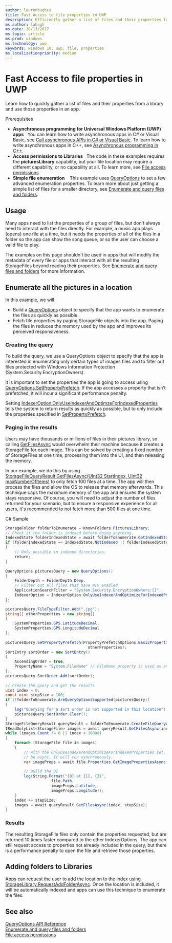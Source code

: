 ```yaml
---
author: laurenhughes
title: Fast Access to file properties in UWP
description: Efficiently gather a list of files and their properties from a library to use in a UWP app.
ms.author: lahugh
ms.date: 10/13/2017
ms.topic: article
ms.prod: windows
ms.technology: uwp
keywords: windows 10, uwp, file, properties
ms.localizationpriority: medium
---
```


# Fast Access to file properties in UWP 

Learn how to quickly gather a list of files and their properties from a library and use those properties in an app.  

Prerequisites 
- **Asynchronous programming for Universal Windows Platform (UWP) apps**     
You can learn how to write asynchronous apps in C# or Visual Basic, see [Call asynchronous APIs in C# or Visual Basic](https://docs.microsoft.com/windows/uwp/threading-async/call-asynchronous-apis-in-csharp-or-visual-basic). To learn how to write asynchronous apps in C++, see [Asynchronous programming in C++](https://docs.microsoft.com/windows/uwp/threading-async/asynchronous-programming-in-cpp-universal-windows-platform-apps). 
- **Access permissions to Libraries**  
The code in these examples requires the **picturesLibrary** capability, but your file location may require a different capability, or no capability at all. To learn more, see [File access permissions](https://docs.microsoft.com/windows/uwp/files/file-access-permissions). 
- **Simple file enumeration**   
This example uses [QueryOptions](https://docs.microsoft.com/uwp/api/Windows.Storage.Search.QueryOptions) to set a few advanced enumeration properties. To learn more about just getting a simple list of files for a smaller directory, see [Enumerate and query files and folders](https://docs.microsoft.com/windows/uwp/files/quickstart-listing-files-and-folders). 

## Usage  
Many apps need to list the properties of a group of files, but don't always need to interact with the files directly. For example, a music app plays (opens) one file at a time, but it needs the properties of all of the files in a folder so the app can show the song queue, or so the user can choose a valid file to play. 

The examples on this page shouldn't be used in apps that will modify the metadata of every file or apps that interact with all the resulting StorageFiles beyond reading their properties. See [Enumerate and query files and folders](https://docs.microsoft.com/windows/uwp/files/quickstart-listing-files-and-folders) for more information. 

## Enumerate all the pictures in a location 
In this example, we will
-  Build a [QueryOptions](https://docs.microsoft.com/uwp/api/Windows.Storage.Search.QueryOptions) object to specify that the app wants to enumerate the files as quickly as possible.
-  Fetch file properties by paging StorageFile objects into the app. Paging the files in reduces the memory used by the app and improves its perceived responsiveness.

### Creating the query 
To build the query, we use a QueryOptions object to specify that the app is interested in enumerating only certain types of images files and to filter out files protected with Windows Information Protection (System.Security.EncryptionOwners). 

It is important to set the properties the app is going to access using [QueryOptions.SetPropertyPrefetch](https://docs.microsoft.com/uwp/api/Windows.Storage.Search.QueryOptions#Windows_Storage_Search_QueryOptions_SetPropertyPrefetch_Windows_Storage_FileProperties_PropertyPrefetchOptions_Windows_Foundation_Collections_IIterable_System_String__). If the app accesses a property that isn’t prefetched, it will incur a significant performance penalty.

Setting [IndexerOption.OnlyUseIndexerAndOptimzeForIndexedProperties](https://docs.microsoft.com/uwp/api/Windows.Storage.Search.IndexerOption) tells the system to return results as quickly as possible, but to only include the properties specified in [SetPropertyPrefetch](https://docs.microsoft.com/uwp/api/Windows.Storage.Search.QueryOptions#Windows_Storage_Search_QueryOptions_SetPropertyPrefetch_Windows_Storage_FileProperties_PropertyPrefetchOptions_Windows_Foundation_Collections_IIterable_System_String__). 

### Paging in the results 
Users may have thousands or millions of files in their pictures library, so calling [GetFilesAsync](https://docs.microsoft.com/uwp/api/windows.storage.search.storagefilequeryresult#Windows_Storage_Search_StorageFileQueryResult_GetFilesAsync_System_UInt32_System_UInt32_) would overwhelm their machine because it creates a StorageFile for each image. This can be solved by creating a fixed number of StorageFiles at one time, processing them into the UI, and then releasing the memory. 

In our example, we do this by using [StorageFileQueryResult.GetFilesAsync(UInt32 StartIndex, UInt32 maxNumberOfItems)](https://docs.microsoft.com/uwp/api/windows.storage.search.storagefilequeryresult#Windows_Storage_Search_StorageFileQueryResult_GetFilesAsync_System_UInt32_System_UInt32_) to only fetch 100 files at a time. The app will then process the files and allow the OS to release that memory afterwards. This technique caps the maximum memory of the app and ensures the system stays responsive. Of course, you will need to adjust the number of files returned for your scenario, but to ensure a responsive experience for all users, it's recommended to not fetch more than 500 files at one time.


C# Sample  
```csharp
StorageFolder folderToEnumerate = KnownFolders.PicturesLibrary; 
// Check if the folder is indexed before doing anything. 
IndexedState folderIndexedState = await folderToEnumerate.GetIndexedStateAsync(); 
if (folderIndexedState == IndexedState.NotIndexed || folderIndexedState == IndexedState.Unknown) 
{ 
    // Only possible in indexed directories.  
    return; 
} 
 
QueryOptions picturesQuery = new QueryOptions() 
{ 
    FolderDepth = FolderDepth.Deep, 
    // Filter out all files that have WIP enabled
    ApplicationSearchFilter = "System.Security.EncryptionOwners:[]", 
    IndexerOption = IndexerOption.OnlyUseIndexerAndOptimizeForIndexedProperties 
}; 

picturesQuery.FileTypeFilter.Add(".jpg"); 
string[] otherProperties = new string[] 
{ 
    SystemProperties.GPS.LatitudeDecimal, 
    SystemProperties.GPS.LongitudeDecimal 
}; 
 
picturesQuery.SetPropertyPrefetch(PropertyPrefetchOptions.BasicProperties | PropertyPrefetchOptions.ImageProperties, 
                                    otherProperties); 
SortEntry sortOrder = new SortEntry() 
{ 
    AscendingOrder = true, 
    PropertyName = "System.FileName" // FileName property is used as an example. Any property can be used here.  
}; 
picturesQuery.SortOrder.Add(sortOrder); 
 
// Create the query and get the results 
uint index = 0; 
const uint stepSize = 100; 
if (!folderToEnumerate.AreQueryOptionsSupported(picturesQuery)) 
{ 
    log("Querying for a sort order is not supported in this location"); 
    picturesQuery.SortOrder.Clear(); 
} 
StorageFileQueryResult queryResult = folderToEnumerate.CreateFileQueryWithOptions(picturesQuery); 
IReadOnlyList<StorageFile> images = await queryResult.GetFilesAsync(index, stepSize); 
while (images.Count != 0 || index < 10000) 
{ 
    foreach (StorageFile file in images) 
    { 
        // With the OnlyUseIndexerAndOptimizeForIndexedProperties set, this won't  
        // be async. It will run synchronously. 
        var imageProps = await file.Properties.GetImagePropertiesAsync(); 
 
        // Build the UI 
        log(String.Format("{0} at {1}, {2}", 
                    file.Path, 
                    imageProps.Latitude, 
                    imageProps.Longitude)); 
    } 
    index += stepSize; 
    images = await queryResult.GetFilesAsync(index, stepSize); 
} 
```

### Results 
The resulting StorageFile files only contain the properties requested, but are returned 10 times faster compared to the other IndexerOptions. The app can still request access to properties not already included in the query, but there is a performance penalty to open the file and retrieve those properties.  

## Adding folders to Libraries 
Apps can request the user to add the location to the index using [StorageLibrary.RequestAddFolderAsync](https://docs.microsoft.com/uwp/api/Windows.Storage.StorageLibrary#Windows_Storage_StorageLibrary_RequestAddFolderAsync). Once the location is included, it will be automatically indexed and apps can use this technique to enumerate the files.
 
## See also
[QueryOptions API Reference](https://docs.microsoft.com/uwp/api/windows.storage.search.queryoptions)  
[Enumerate and query files and folders](https://docs.microsoft.com/windows/uwp/files/quickstart-listing-files-and-folders)  
[File access permissions](https://docs.microsoft.com/windows/uwp/files/file-access-permissions)   
 
 